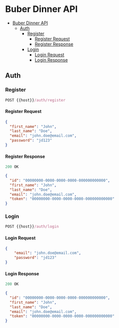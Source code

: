 # Buber Dinner API

- [Buber Dinner API](#buber-dinner-api)
  - [Auth](#auth)
    - [Register](#register)
      - [Register Request](#register-request)
      - [Register Response](#register-response)
    - [Login](#login)
      - [Login Request](#login-request)
      - [Login Response](#login-response)

## Auth

### Register

```js
POST {{host}}/auth/register
```

#### Register Request

```json
{
  "first_name": "John",
  "last_name": "Doe",
  "email": "john.doe@email.com",
  "password": "jd123"
}
```

#### Register Response

```js
200 OK
```

```json
{
  "id": "00000000-0000-0000-0000-000000000000",
  "first_name": "John",
  "last_name": "Doe",
  "email": "john.doe@email.com",
  "token": "00000000-0000-0000-0000-000000000000"
}
```

### Login

```js
POST {{host}}/auth/login
```

#### Login Request

```json
{
    "email": "john.doe@email.com",
    "password": "jd123"
}
```

#### Login Response
```js
200 OK
```

```json
{
  "id": "00000000-0000-0000-0000-000000000000",
  "first_name": "John",
  "last_name": "Doe",
  "email": "john.doe@email.com",
  "token": "00000000-0000-0000-0000-000000000000"
}
```